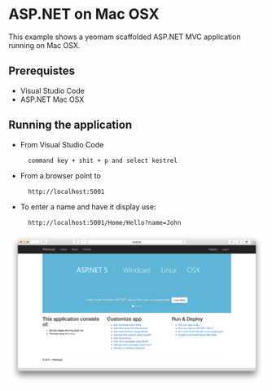 # ASP.NET on Mac OSX

This example shows a yeomam scaffolded ASP.NET MVC application running on Mac OSX. 

## Prerequistes

- Visual Studio Code
- ASP.NET Mac OSX

## Running the application

* From Visual Studio Code 

        command key + shit + p and select kestrel

* From a browser point to 

        http://localhost:5001

* To enter a name and have it display use: 

        http://localhost:5001/Home/Hello?name=John

![alt tag](https://raw.githubusercontent.com/jgon/asp.net-mac-osx/master/RunningAppScreenshot.png)
